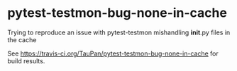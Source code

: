 # pytest-testmon-bug-none-in-cache
Trying to reproduce an issue with pytest-testmon mishandling __init__.py files in the cache

See https://travis-ci.org/TauPan/pytest-testmon-bug-none-in-cache for build results.
